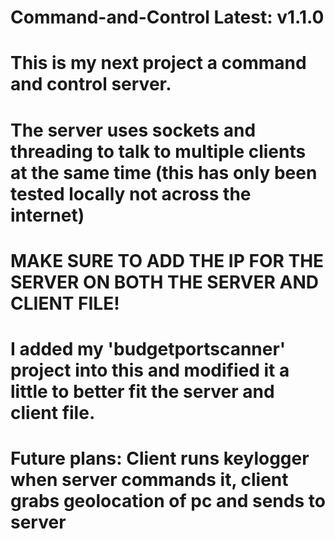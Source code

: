 # Command-and-Control Latest: v1.1.0
# This is my next project a command and control server.
# The server uses sockets and threading to talk to multiple clients at the same time (this has only been tested locally not across the internet)
# MAKE SURE TO ADD THE IP FOR THE SERVER ON BOTH THE SERVER AND CLIENT FILE!
# I added my 'budgetportscanner' project into this and modified it a little to better fit the server and client file.
# Future plans: Client runs keylogger when server commands it, client grabs geolocation of pc and sends to server
